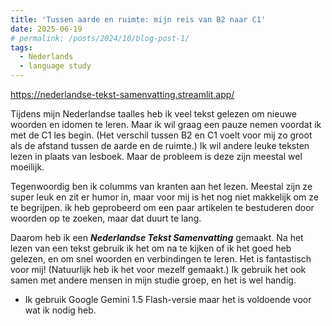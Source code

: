 ```yaml
---
title: 'Tussen aarde en ruimte: mijn reis van B2 naar C1'
date: 2025-06-19
# permalink: /posts/2024/10/blog-post-1/
tags:
  - Nederlands
  - language study
---
```


https://nederlandse-tekst-samenvatting.streamlit.app/

Tijdens mijn Nederlandse taalles heb ik veel tekst gelezen om nieuwe woorden en idomen te leren. Maar ik wil graag een pauze nemen voordat ik met de C1 les begin. (Het verschil tussen B2 en C1 voelt voor mij zo groot als de afstand tussen de aarde en de ruimte.) Ik wil andere leuke teksten lezen in plaats van lesboek. Maar de probleem is deze zijn meestal wel moeilijk. 

Tegenwoordig ben ik columms van kranten aan het lezen. Meestal zijn ze super leuk en zit er humor in, maar voor mij is het nog niet makkelijk om ze te begrijpen. ik heb geprobeerd om een paar artikelen te bestuderen door woorden op te zoeken, maar dat duurt te lang.    

Daarom heb ik een ***Nederlandse Tekst Samenvatting*** gemaakt. Na het lezen van een tekst gebruik ik het om na te kijken of ik het goed heb gelezen, en om snel woorden en verbindingen te leren. Het is fantastisch voor mij! (Natuurlijk heb ik het voor mezelf gemaakt.) Ik gebruik het ook samen met andere mensen in mijn studie groep, en het is wel handig.

- Ik gebruik Google Gemini 1.5 Flash-versie maar het is voldoende voor wat ik nodig heb.